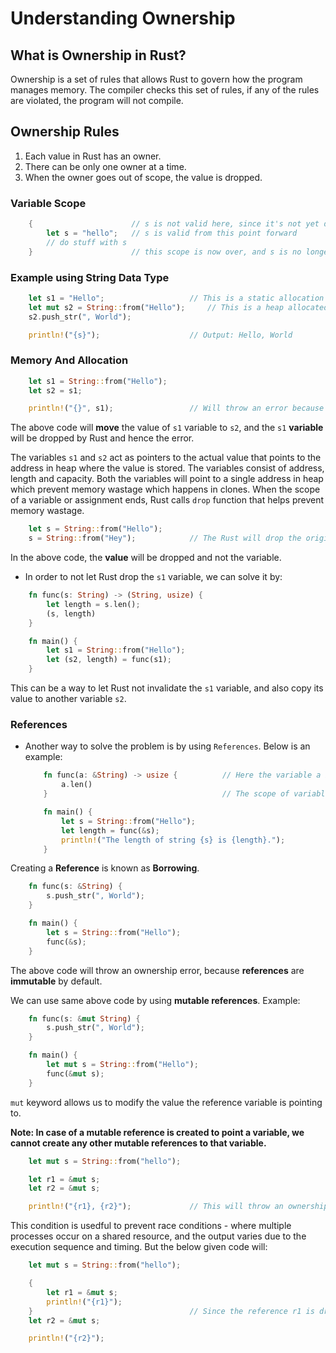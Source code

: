 # Understanding Ownership

## What is Ownership in Rust?
Ownership is a set of rules that allows Rust to govern how the program manages memory. The compiler checks this set of rules, if any of the rules are violated, the program will not compile.

## Ownership Rules
1. Each value in Rust has an owner.
2. There can be only one owner at a time.
3. When the owner goes out of scope, the value is dropped.

### Variable Scope
```rust
    {                      // s is not valid here, since it's not yet declared
        let s = "hello";   // s is valid from this point forward
        // do stuff with s
    }                      // this scope is now over, and s is no longer valid
```

### Example using String Data Type
```rust
    let s1 = "Hello";                   // This is a static allocation
    let mut s2 = String::from("Hello");     // This is a heap allocated String that is owned and can be growed (mutated).
    s2.push_str(", World");

    println!("{s}");                    // Output: Hello, World
```

### Memory And Allocation
```rust
    let s1 = String::from("Hello");
    let s2 = s1;

    println!("{}", s1);                 // Will throw an error because since the value of s1 has been moved to s2, Rust will delete the s1 variable.
```
The above code will **move** the value of `s1` variable to `s2`, and the `s1` **variable** will be dropped by Rust and hence the error.

The variables `s1` and `s2` act as pointers to the actual value that points to the address in heap where the value is stored. The variables consist of address, length and capacity. Both the variables will point to a single address in heap which prevent memory wastage which happens in clones. When the scope of a variable or assignment ends, Rust calls `drop` function that helps prevent memory wastage.

```rust
    let s = String::from("Hello");
    s = String::from("Hey");            // The Rust will drop the original **value** of s i.e. is Hello and the new value will be assigned, preventing memory wastage
```
In the above code, the **value** will be dropped and not the variable.

- In order to not let Rust drop the `s1` variable, we can solve it by:
```rust
    fn func(s: String) -> (String, usize) {
        let length = s.len();
        (s, length)
    }

    fn main() {
        let s1 = String::from("Hello");
        let (s2, length) = func(s1);
    }
```
This can be a way to let Rust not invalidate the `s1` variable, and also copy its value to another variable `s2`.

### References
- Another way to solve the problem is by using `References`. Below is an example:
    ```rust
        fn func(a: &String) -> usize {          // Here the variable a is not a String but a reference to String value.
            a.len()
        }                                       // The scope of variable a ends here, but the value is not dropped since it is a reference to the actual value. And in Rust, references do not own values that they are pointing to. It is just a borrowed view.

        fn main() {
            let s = String::from("Hello");
            let length = func(&s);
            println!("The length of string {s} is {length}.");          // No error will be thrown, since only reference of variable s has been passed and not the variable itself.
        }
    ```

Creating a **Reference** is known as **Borrowing**.

```rust
    fn func(s: &String) {
        s.push_str(", World");
    }

    fn main() {
        let s = String::from("Hello");
        func(&s);
    }
```
The above code will throw an ownership error, because **references** are **immutable** by default.

We can use same above code by using **mutable references**. Example:
```rust
    fn func(s: &mut String) {
        s.push_str(", World");
    }

    fn main() {
        let mut s = String::from("Hello");
        func(&mut s);
    }
```
`mut` keyword allows us to modify the value the reference variable is pointing to.

**Note: In case of a mutable reference is created to point a variable, we cannot create any other mutable references to that variable.**
```rust
    let mut s = String::from("hello");

    let r1 = &mut s;
    let r2 = &mut s;

    println!("{r1}, {r2}");             // This will throw an ownership error.
```
This condition is usedful to prevent race conditions - where multiple processes occur on a shared resource, and the output varies due to the execution sequence and timing. But the below given code will:
```rust
    let mut s = String::from("hello");

    {
        let r1 = &mut s;
        println!("{r1}");
    }                                   // Since the reference r1 is dropped after this scope ends, therefore no error will be thrown in the case where we create another mutable reference r2.
    let r2 = &mut s;

    println!("{r2}");
```